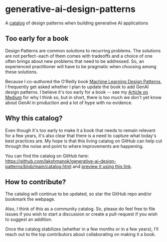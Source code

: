 # generative-ai-design-patterns
A [catalog](https://htmlpreview.github.io/?https://github.com/lakshmanok/generative-ai-design-patterns/blob/main/catalog.html) of design patterns when building generative AI applications

## Too early for a book
Design Patterns are common solutions to recurring problems. The solutions are not perfect - each of them comes with tradeoffs and a choice of one often brings about new problems that need to be addressed. So, an experienced practitioner will have to be pragmatic when choosing among these solutions.

Because I co-authored the O'Reilly book [Machine Learning Design Patterns](https://www.amazon.com/Machine-Learning-Design-Patterns-Preparation/dp/1098115783), I frequently get asked whether I plan to update the book to add GenAI design patterns. 
I believe it's too early for a book -- see my [Article on Medium](https://medium.com/@lakshmanok/generative-ai-design-patterns-8eb1d937fccc) for why I think so,
but in short, there is too much we don't yet know about GenAI in production and a lot of hype with no evidence.

## Why this catalog?
Even though it's too early to make it a book that needs to remain relevant for a few years, it's also clear that there is a need to capture what today's best practices are.
My hope is that this living catalog on GitHub can help cut through the noise and point to where improvements are happening.

You can find the catalog on GitHub here:
https://github.com/lakshmanok/generative-ai-design-patterns/blob/main/catalog.html
and [preview it using this link](https://htmlpreview.github.io/?https://github.com/lakshmanok/generative-ai-design-patterns/blob/main/catalog.html).

## How to contribute?
The catalog will continue to be updated, so star the GitHub repo and/or bookmark the webpage.

Also, I think of this as a community catalog. So, please do feel free to file issues if you wish to start a discussion or create a pull-request if you wish to suggest an addition.

Once the catalog stabilizes (whether in a few months or in a few years), I'll reach out to the top contributors about collaborating on making it a book.
